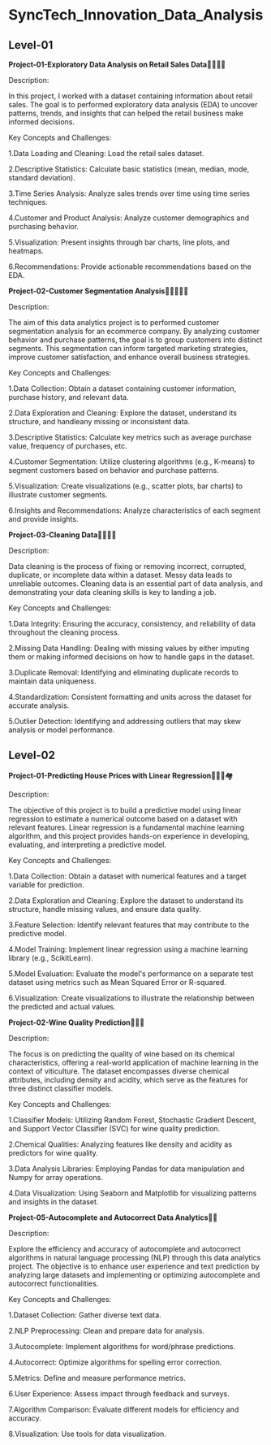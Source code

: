 # SyncTech_Innovation_Data_Analysis

**Level-01**
--------------


**Project-01-Exploratory Data Analysis on Retail Sales Data**🔎📶🛒🤑

Description:
 
 In this project, I worked with a dataset containing information about retail sales. The goal is to performed exploratory data analysis (EDA) to uncover patterns, trends, and insights that can helped the retail business make informed decisions.

Key Concepts and Challenges:
  
 1.Data Loading and Cleaning: Load the retail sales dataset.
	
 2.Descriptive Statistics: Calculate basic statistics (mean, median, mode, standard deviation).
	
 3.Time Series Analysis: Analyze sales trends over time using time series techniques.
	
 4.Customer and Product Analysis: Analyze customer demographics and purchasing behavior.
	
 5.Visualization: Present insights through bar charts, line plots, and heatmaps.
	
 6.Recommendations: Provide actionable recommendations based on the EDA.




**Project-02-Customer Segmentation Analysis**🥴🕵️‍♀️🙋‍♂️

Description:

 The aim of this data analytics project is to performed customer segmentation analysis for an ecommerce company. By analyzing customer behavior and purchase patterns, the goal is to group customers into distinct segments. This segmentation can inform targeted marketing strategies, improve customer satisfaction, and enhance overall business strategies.

Key Concepts and Challenges:
 
 1.Data Collection: Obtain a dataset containing customer information, purchase history, and relevant data.
	
 2.Data Exploration and Cleaning: Explore the dataset, understand its structure, and handleany missing or inconsistent data.
	
 3.Descriptive Statistics: Calculate key metrics such as average purchase value, frequency of purchases, etc.
	
 4.Customer Segmentation: Utilize clustering algorithms (e.g., K-means) to segment customers based on behavior and purchase patterns.
	
 5.Visualization: Create visualizations (e.g., scatter plots, bar charts) to illustrate customer segments.
	
 6.Insights and Recommendations: Analyze characteristics of each segment and provide insights.




**Project-03-Cleaning Data**🔎🕵️‍♀️🧹

Description:

 Data cleaning is the process of fixing or removing incorrect, corrupted, duplicate, or incomplete data within a dataset. Messy data leads to unreliable outcomes. Cleaning data is an essential part of data analysis, and demonstrating your data cleaning skills is key to landing a job. 

 Key Concepts and Challenges:
 
 1.Data Integrity: Ensuring the accuracy, consistency, and reliability of data throughout the cleaning process.
	
 2.Missing Data Handling: Dealing with missing values by either imputing them or making informed decisions on how to handle gaps in the dataset.
	
 3.Duplicate Removal: Identifying and eliminating duplicate records to maintain data uniqueness.
	
 4.Standardization: Consistent formatting and units across the dataset for accurate analysis.
	
 5.Outlier Detection: Identifying and addressing outliers that may skew analysis or model performance.




 **Level-02**
 ---------------

 **Project-01-Predicting House Prices with Linear Regression**📶🕵️‍♀️🏘️

 Description:
 
 The objective of this project is to build a predictive model using linear regression to estimate a numerical outcome based on a dataset with relevant features. Linear regression is a fundamental machine learning algorithm, and this project provides hands-on experience in developing, evaluating, and interpreting a predictive model. 

 Key Concepts and Challenges:
 
 1.Data Collection: Obtain a dataset with numerical features and a target variable for prediction.
	
 2.Data Exploration and Cleaning: Explore the dataset to understand its structure, handle missing values, and ensure data quality.
	
 3.Feature Selection: Identify relevant features that may contribute to the predictive model.
	
 4.Model Training: Implement linear regression using a machine learning library (e.g., ScikitLearn).
	
 5.Model Evaluation: Evaluate the model's performance on a separate test dataset using metrics such as Mean Squared Error or R-squared.
	
 6.Visualization: Create visualizations to illustrate the relationship between the predicted and actual values.




**Project-02-Wine Quality Prediction**📶🍷🥂

 Description:
 
 The focus is on predicting the quality of wine based on its chemical characteristics, offering a real-world application of machine learning in the context of viticulture. The dataset encompasses diverse chemical attributes, including density and acidity, which serve as the features for three distinct classifier models.

Key Concepts and Challenges:

 1.Classifier Models: Utilizing Random Forest, Stochastic Gradient Descent, and Support Vector Classifier (SVC) for wine quality prediction.
	
 2.Chemical Qualities: Analyzing features like density and acidity as predictors for wine quality.
	
 3.Data Analysis Libraries: Employing Pandas for data manipulation and Numpy for array operations.
	
 4.Data Visualization: Using Seaborn and Matplotlib for visualizing patterns and insights in the dataset.




**Project-05-Autocomplete and Autocorrect Data Analytics**🧹📝

 Description:
 
 Explore the efficiency and accuracy of autocomplete and autocorrect algorithms in natural language processing (NLP) through this data analytics project. The objective is to enhance user experience and text prediction by analyzing large datasets and implementing or optimizing autocomplete and autocorrect functionalities.

 Key Concepts and Challenges:
 
 1.Dataset Collection: Gather diverse text data.
	
 2.NLP Preprocessing: Clean and prepare data for analysis.
	
 3.Autocomplete: Implement algorithms for word/phrase predictions.
	
 4.Autocorrect: Optimize algorithms for spelling error correction.
	
 5.Metrics: Define and measure performance metrics.
	
 6.User Experience: Assess impact through feedback and surveys.
 
 7.Algorithm Comparison: Evaluate different models for efficiency and accuracy.
 
 8.Visualization: Use tools for data visualization.
